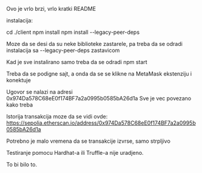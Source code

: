 Ovo je vrlo brzi, vrlo kratki README

instalacija:

cd ./client
npm install
npm install --legacy-peer-deps

Moze da se desi da su neke biblioteke zastarele, pa treba da se odradi instalacija sa --legacy-peer-deps zastavicom

Kad je sve instalirano samo treba da se odradi
npm start

Treba da se podigne sajt, a onda da se se klikne na MetaMask ekstenziju i konektuje

Ugovor se nalazi na adresi 0x974Da578C68eE0f174BF7a2a0995b0585bA26d1a
Sve je vec povezano kako treba

Istorija transakcija moze da se vidi ovde:
https://sepolia.etherscan.io/address/0x974Da578C68eE0f174BF7a2a0995b0585bA26d1a

Potrebno je malo vremena da se transakcije izvrse, samo strpljivo

Testiranje pomocu Hardhat-a ili Truffle-a nije uradjeno.

To bi bilo to.